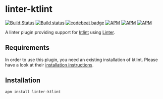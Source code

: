# linter-ktlint

[![Build Status](https://travis-ci.com/kkopper/atom-linter-ktlint.svg?branch=master)](https://travis-ci.com/kkopper/atom-linter-ktlint)
[![Build status](https://ci.appveyor.com/api/projects/status/3e9scxi50kqlo2m4?svg=true)](https://ci.appveyor.com/project/kkopper/atom-linter-ktlint)
[![codebeat badge](https://codebeat.co/badges/7be164ed-c81d-443b-a73c-1f1900039fda)](https://codebeat.co/projects/github-com-kkopper-atom-linter-ktlint-master)
[![APM](https://img.shields.io/apm/v/linter-ktlint)](https://atom.io/packages/linter-ktlint)
[![APM](https://img.shields.io/apm/dm/linter-ktlint)](https://atom.io/packages/linter-ktlint)
[![APM](https://img.shields.io/apm/l/linter-ktlint)](https://atom.io/packages/linter-ktlint)

A linter plugin providing support for [ktlint](https://ktlint.github.io) using [Linter](https://github.com/AtomLinter/Linter).

## Requirements

In order to use this plugin, you need an existing installation of ktlint.
Please have a look at their [installation instructions](https://github.com/pinterest/ktlint#installation).

## Installation

```
apm install linter-ktlint
```
